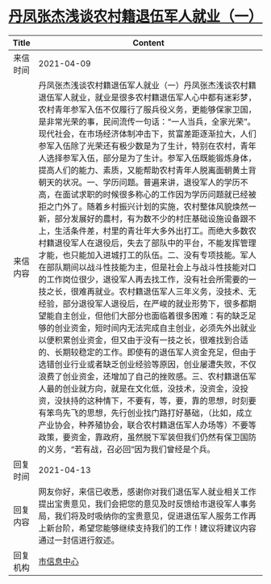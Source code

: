 # <a href="http://www.shangluo.gov.cn/zmhd/ldxxxx.jsp?urltype=leadermail.LeaderMailContentUrl&wbtreeid=1112&leadermailid=7129">丹凤张杰浅谈农村籍退伍军人就业（一）</a>
|Title|Content|
|:---:|---|
|来信时间|2021-04-09|
|来信内容|丹凤张杰浅谈农村籍退伍军人就业（一）丹凤张杰浅谈农村籍退伍军人就业，就业是很多农村籍退伍军人心中都有迷彩梦，农村青年参军入伍不仅履行了服兵役义务，更能够保家卫国，是非常光荣的事，民间流传一句话：“一人当兵，全家光荣”。现代社会，在市场经济体制冲击下，贫富差距逐渐拉大，人们参军入伍除了光荣还有极少数是为了生计，特别在农村，青年人选择参军入伍，部分是为了生计。参军入伍既能锻炼身体，提高人们的能力、素质，又能帮助农村青年人脱离面朝黄土背朝天的状况。一、学历问题。普遍来讲，退役军人的学历不高，在面试求职的时候很多称心的工作因为学历问题就已经被拒之门外了。随着乡村振兴计划的实施，农村整体风貌焕然一新，部分发展好的農村，有为数不少的村庄基础设施设备跟不上，生活条件差，村里的青壮年大多外出打工。而绝大多数农村籍退役军人在退役后，失去了部队中的平台，不能发挥管理才能，也只能加入进城打工的队伍。二、没有专项技能。军人在部队期间以战斗性技能为主，但是社会上与战斗性技能对口的工作岗位很少，退役军人再去找工作，没有社会所需要的一技之长，很难再就业。农村籍退伍军人三年义务，没技术、无经验，部分退役军人退役后，在严峻的就业形势下，很多都期望能自主创业，但他们大部分也面临着很多困难：有的缺乏足够的创业资金，短时间内无法完成自主创业，必须先外出就业以便积累创业资金，但又由于没有一技之长，很难找到合适的、长期较稳定的工作。即使有的退伍军人资金充足，但由于选错创业行业或者缺乏创业经验等原因，创业屡遭失败，不仅浪费了创业资金，还增加了自己的挫败感。三、农村籍退伍军人最的创业就方向，就是在文化低，没技术，没资金，没投资，没扶持的这种情下，不要有，等，要，靠的思想，时刻要有笨鸟先飞的思想，先行创业找门路打好基础，（比如，成立产业协会，种养殖协会，联合农村籍退伍军人办场等）不要等政策，要资金，靠政府，虽然脱下军装但我们仍然有保卫国防的义务，“若有战，召必回”因为我们曾经是个兵。|
|回复时间|2021-04-13|
|回复内容|网友你好，来信已收悉，感谢你对我们退伍军人就业相关工作提出宝贵意见，我们会把您的意见及时反馈给市退役军人事务局，我们将及时吸纳你的宝贵意见，促进退伍军人服务工作再上新台阶，希望您能够继续支持我们的工作！建议将建议内容通过一封信进行叙述。|
|回复机构|<a href="../../categories/agencies/市信息中心.md">市信息中心</a>|
